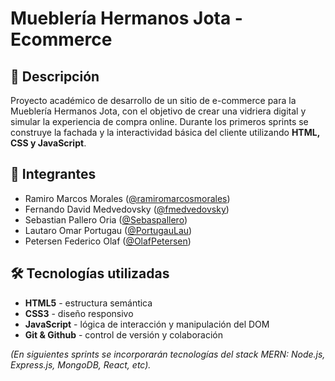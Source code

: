 # Mueblería Hermanos Jota - Ecommerce

## 📌 Descripción
Proyecto académico de desarrollo de un sitio de e-commerce para la Mueblería Hermanos Jota, con el objetivo de crear una vidriera digital y simular la experiencia de compra online. Durante los primeros sprints se construye la fachada y la interactividad básica del cliente utilizando **HTML, CSS y JavaScript**.

## 👥 Integrantes
- Ramiro Marcos Morales ([@ramiromarcosmorales](https://github.com/ramiromarcosmorales))
- Fernando David Medvedovsky ([@fmedvedovsky](https://github.com/fmedvedovsky))
- Sebastian Pallero Oria ([@Sebaspallero](https://github.com/Sebaspallero))
- Lautaro Omar Portugau ([@PortugauLau](https://github.com/PortugauLau))
- Petersen Federico Olaf ([@OlafPetersen](https://github.com/OlafPetersen))

## 🛠️ Tecnologías utilizadas
- **HTML5** - estructura semántica
- **CSS3** - diseño responsivo
- **JavaScript** - lógica de interacción y manipulación del DOM
- **Git & Github** - control de versión y colaboración

*(En siguientes sprints se incorporarán tecnologías del stack MERN: Node.js, Express.js, MongoDB, React, etc).*



